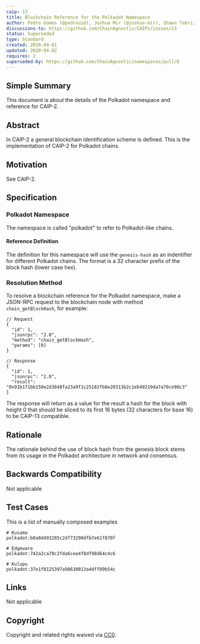 ```yaml
---
caip: 13
title: Blockchain Reference for the Polkadot Namespace
author: Pedro Gomes (@pedrouid), Joshua Mir (@joshua-mir), Shawn Tabrizi (@shawntabrizi)
discussions-to: https://github.com/ChainAgnostic/CAIPs/issues/13
status: Superseded
type: Standard
created: 2020-04-01
updated: 2020-04-02
requires: 2
superseded-by: https://github.com/ChainAgnostic/namespaces/pull/6
---
```


## Simple Summary

This document is about the details of the Polkadot namespace and reference for CAIP-2.

## Abstract

In CAIP-2 a general blockchain identification scheme is defined. This is the
implementation of CAIP-2 for Polkadot chains.

## Motivation

See CAIP-2.

## Specification

### Polkadot Namespace

The namespace is called "polkadot" to refer to Polkadot-like chains.

#### Reference Definition

The definition for this namespace will use the `genesis-hash` as an indentifier for different Polkadot chains. The format is a 32 character prefix of the block hash (lower case hex).

### Resolution Method

To resolve a blockchain reference for the Polkadot namespace, make a JSON-RPC request to the blockchain node with method `chain_getBlockHash`, for example:

```jsonc
// Request
{
  "id": 1,
  "jsonrpc": "2.0",
  "method": "chain_getBlockHash",
  "params": [0]
}

// Response
{
  "id": 1,
  "jsonrpc": "2.0",
  "result": "0x91b171bb158e2d3848fa23a9f1c25182fb8e20313b2c1eb49219da7a70ce90c3"
}
```
The response will return as a value for the result a hash for the block with height 0 that should be sliced to its first 16 bytes (32 characters for base 16) to be CAIP-13 compatible.

## Rationale

The rationale behind the use of block hash from the genesis block stems from its usage in the Polkadot architecture in network and consensus.

## Backwards Compatibility

Not applicable

## Test Cases

This is a list of manually composed examples

```
# Kusama
polkadot:b0a8d493285c2df73290dfb7e61f870f

# Edgeware
polkadot:742a2ca70c2fda6cee4f8df98d64c4c6

# Kulupu
polkadot:37e1f8125397a98630013a4dff89b54c
```

## Links

Not applicable

## Copyright

Copyright and related rights waived via [CC0](https://creativecommons.org/publicdomain/zero/1.0/).
